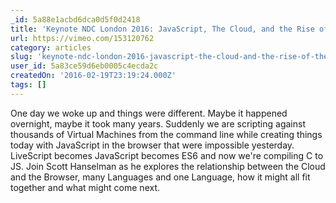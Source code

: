 ```yaml
---
_id: 5a88e1acbd6dca0d5f0d2418
title: 'Keynote NDC London 2016: JavaScript, The Cloud, and the Rise of the New Virtual Machine - Scott Hanselman'
url: https://vimeo.com/153120762
category: articles
slug: 'keynote-ndc-london-2016-javascript-the-cloud-and-the-rise-of-the-new-virtual-machine-scott-hanselma'
user_id: 5a83ce59d6eb0005c4ecda2c
createdOn: '2016-02-19T23:19:24.000Z'
tags: []
---
```


One day we woke up and things were different. Maybe it happened overnight, maybe it took many years. Suddenly we are scripting against thousands of Virtual Machines from the command line while creating things today with JavaScript in the browser that were impossible yesterday. LiveScript becomes JavaScript becomes ES6 and now we're compiling C to JS. Join Scott Hanselman as he explores the relationship between the Cloud and the Browser, many Languages and one Language, how it might all fit together and what might come next.
